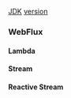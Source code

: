 [JDK](https://img.shields.io/badge/JDK-1.8-green.svg)
[version](https://img.shields.io/badge/version-1.0.1-green.svg)

### WebFlux

#### Lambda

#### Stream

#### Reactive Stream

